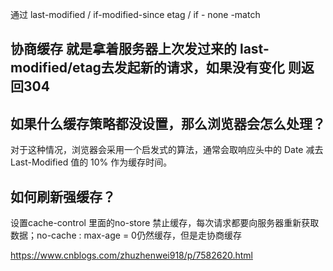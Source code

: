 通过 last-modified / if-modified-since
    etag / if - none -match
## 协商缓存 就是拿着服务器上次发过来的  last-modified/etag去发起新的请求，如果没有变化 则返回304

## 如果什么缓存策略都没设置，那么浏览器会怎么处理？

对于这种情况，浏览器会采用一个启发式的算法，通常会取响应头中的 Date 减去 Last-Modified 值的 10% 作为缓存时间。

## 如何刷新强缓存？
设置cache-control 里面的no-store 禁止缓存，每次请求都要向服务器重新获取数据；no-cache : max-age = 0仍然缓存，但是走协商缓存

https://www.cnblogs.com/zhuzhenwei918/p/7582620.html
